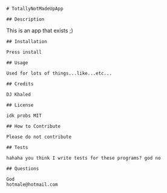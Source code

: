 
    # TotallyNotMadeUpApp
  
    ## Description

  This is an app that exists ;)

    ## Installation

    Press install

    ## Usage

    Used for lots of things...like...etc...

    ## Credits

    DJ Khaled

    ## License

    idk probs MIT

    ## How to Contribute

    Please do not contribute

    ## Tests

    hahaha you think I write tests for these programs? god no

    ## Questions

    God
    hotmale@hotmail.com
    